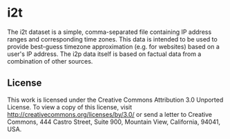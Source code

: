 # i2t

The i2t dataset is a simple, comma-separated file containing IP address ranges and corresponding time zones.  This data is intended to be used to provide best-guess timezone approximation (e.g. for websites) based on a user's IP address.  The i2p data itself is based on factual data from a combination of other sources.

## License

This work is licensed under the Creative Commons Attribution 3.0 Unported License. To view a copy of this license, visit http://creativecommons.org/licenses/by/3.0/ or send a letter to Creative Commons, 444 Castro Street, Suite 900, Mountain View, California, 94041, USA.